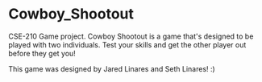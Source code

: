 # Cowboy_Shootout
CSE-210 Game project. 
Cowboy Shootout is a game that's designed to be played with two individuals. Test your skills and get the other player out before they get you! 

This game was designed by Jared Linares and Seth Linares! :) 
